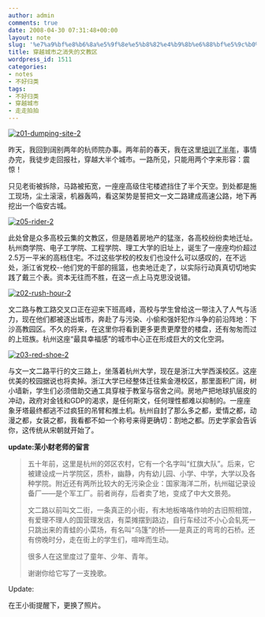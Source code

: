 ```yaml
---
author: admin
comments: true
date: 2008-04-30 07:31:48+00:00
layout: note
slug: '%e7%a9%bf%e8%b6%8a%e5%9f%8e%e5%b8%82%e4%b9%8b%e6%88%bf%e5%9c%b0%e4%ba%a7%e6%80%aa%e5%85%bd'
title: 穿越城市之消失的文教区
wordpress_id: 1511
categories:
- notes
- 不好归类
tags:
- 不好归类
- 穿越城市
- 走走拍拍
---
```


[![z01-dumping-site-2](http://pic.yupoo.com/ctb.my/1437957bfcd6/medium.jpg)](http://www.yupoo.com/photos/view?id=ff808081199e3a1a01199fcedfdf1827)

昨天，我回到阔别两年的杭师院办事。两年前的春天，我在这里[培训了半年](http://www.baibanbao.net/?p=597)，事情办完，我徒步走回报社，穿越大半个城市。一路所见，只能用两个字来形容：震惊！

只见老街被拆除，马路被拓宽，一座座高级住宅楼遮挡住了半个天空。到处都是施工现场，尘土滚滚，机器轰鸣，看这架势是誓把文一文二路建成高速公路，地下再挖出一个临安古城。

[![z05-rider-2](http://pic.yupoo.com/ctb.my/7144057bfdf9/medium.jpg)](http://www.yupoo.com/photos/view?id=ff808081199e3a3601199fd3289b31a3)

此处曾是众多高校云集的文教区，但是随着房地产的猛涨，各高校纷纷卖地迁址。杭州商学院、电子工学院、工程学院、理工大学的旧址上，诞生了一座座均价超过2.5万一平米的高档住宅。不过这些学校的校友们也没什么可以感叹的，在不远处，浙江省党校--他们党的干部的摇篮，也卖地迁走了，以实际行动真真切切地实践了戴三个表。资本无往而不胜，在这一点上马克思没说错。

[![z02-rush-hour-2](http://pic.yupoo.com/ctb.my/4595357bfd13/medium.jpg)](http://www.yupoo.com/photos/view?id=ff808081199e3a9901199fcfa17531b0)

文二路与教工路交叉口正在迎来下班高峰，高校与学生曾给这一带注入了人气与活力，现在他们都被逐出城市，奔赴了与污染、小偷和强奸犯作斗争的前沿阵地：下沙高教园区。不久的将来，在这里你将看到更多更贵更摩登的楼盘，还有匆匆而过的上班族。杭州这座“最具幸福感”的城市中心正在形成巨大的文化空洞。

[![z03-red-shoe-2](http://pic.yupoo.com/ctb.my/9230957bfd79/medium.jpg)](http://www.yupoo.com/photos/view?id=ff808081199e3a9901199fd12b1231ef)

与文一文二路平行的文三路上，坐落着杭州大学，现在是浙江大学西溪校区。这座优美的校园据说也将卖掉。浙江大学已经整体迁往紫金港校区，那里面积广阔，树小墙新，学生们必须借助交通工具穿梭于教室与宿舍之间。房地产把地球扒层皮的冲动，政府对金钱和GDP的渴求，是任何斯文，任何理性都难以抑制的。一座座象牙塔最终都逃不过疯狂的吊臂和推土机。杭州自封了那么多之都，爱情之都，动漫之都，女装之都，我看都不如一个称号来得更确切：割地之都。历史学家会告诉你，这传统从宋朝就开始了。

**update:茉小财老师的留言**





<blockquote>五十年前，这里是杭州的郊区农村，它有一个名字叫“红旗大队”。后来，它被建设成一片学院区，质朴，幽静，内有幼儿园、小学、中学，大学以及各种学院。附近还有两所比较大的无污染企业：国家海洋二所，杭州磁记录设备厂——是个军工厂。前者尚存，后者卖了地，变成了中大文景苑。

文二路以前叫文二街，一条真正的小街，有木地板咯咯作响的古旧照相馆，有爱理不理人的国营理发店，有菜摊摆到路边，自行车经过不小心会轧死一只跳出来的青蛙的小菜场，有名叫“乌篷”的桥——是真正的弯弯的石桥。还有傍晚时分，走在街上的学生们，喧哗而生动。

很多人在这里度过了童年、少年、青年。

谢谢你给它写了一支挽歌。</blockquote>



Update:

在王小街提醒下，更换了照片。


